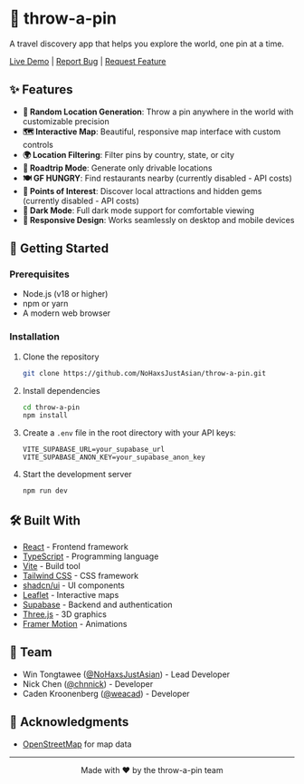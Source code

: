 # 📍 throw-a-pin

A travel discovery app that helps you explore the world, one pin at a time.

[Live Demo](www.throw-a-pin.com) | [Report Bug](https://github.com/NoHaxsJustAsian/throw-a-pin/issues) | [Request Feature](https://github.com/NoHaxsJustAsian/throw-a-pin/issues)

## ✨ Features

- **🎯 Random Location Generation**: Throw a pin anywhere in the world with customizable precision
- **🗺️ Interactive Map**: Beautiful, responsive map interface with custom controls
- **🌍 Location Filtering**: Filter pins by country, state, or city
- **🚗 Roadtrip Mode**: Generate only drivable locations
- **🍽️ GF HUNGRY**: Find restaurants nearby (currently disabled - API costs)
- **🎨 Points of Interest**: Discover local attractions and hidden gems (currently disabled - API costs)
- **🌙 Dark Mode**: Full dark mode support for comfortable viewing
- **📱 Responsive Design**: Works seamlessly on desktop and mobile devices

## 🚀 Getting Started

### Prerequisites

- Node.js (v18 or higher)
- npm or yarn
- A modern web browser

### Installation

1. Clone the repository
   ```sh
   git clone https://github.com/NoHaxsJustAsian/throw-a-pin.git
   ```

2. Install dependencies
   ```sh
   cd throw-a-pin
   npm install
   ```

3. Create a `.env` file in the root directory with your API keys:
   ```env
   VITE_SUPABASE_URL=your_supabase_url
   VITE_SUPABASE_ANON_KEY=your_supabase_anon_key
   ```

4. Start the development server
   ```sh
   npm run dev
   ```

## 🛠️ Built With

- [React](https://reactjs.org/) - Frontend framework
- [TypeScript](https://www.typescriptlang.org/) - Programming language
- [Vite](https://vitejs.dev/) - Build tool
- [Tailwind CSS](https://tailwindcss.com/) - CSS framework
- [shadcn/ui](https://ui.shadcn.com/) - UI components
- [Leaflet](https://leafletjs.com/) - Interactive maps
- [Supabase](https://supabase.com/) - Backend and authentication
- [Three.js](https://threejs.org/) - 3D graphics
- [Framer Motion](https://www.framer.com/motion/) - Animations


## 👥 Team

- Win Tongtawee ([@NoHaxsJustAsian](https://github.com/NoHaxsJustAsian)) - Lead Developer
- Nick Chen ([@chnnick](https://github.com/chnnick)) - Developer
- Caden Kroonenberg ([@weacad](https://github.com/weacad)) - Developer

## 🙏 Acknowledgments

- [OpenStreetMap](https://www.openstreetmap.org/) for map data

---

<p align="center">Made with ❤️ by the throw-a-pin team</p>
